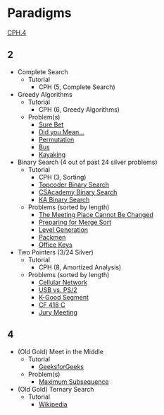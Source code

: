 # Paradigms

[CPH.4](https://github.com/SuprDewd/T-414-AFLV/tree/master/04_problem_solving_paradigms)

## 2

  * Complete Search
    * Tutorial
      * CPH (5, Complete Search)
  * Greedy Algorithms
    * Tutorial
      * CPH (6, Greedy Algorithms)
    * Problem(s)
      * [Sure Bet](https://csacademy.com/contest/archive/task/sure-bet/)
      * [Did you Mean...](http://codeforces.com/contest/860/problem/A)
      * [Permutation](http://codeforces.com/problemset/problem/864/D)
      * [Bus](http://codeforces.com/problemset/problem/864/C)
      * [Kayaking](http://codeforces.com/problemset/problem/863/B)
  * Binary Search (4 out of past 24 silver problems)
    * Tutorial
      * CPH (3, Sorting)
      * [Topcoder Binary Search](https://www.topcoder.com/community/data-science/data-science-tutorials/binary-search/)
      * [CSAcademy Binary Search](https://csacademy.com/lesson/binary_search)
      * [KA Binary Search](https://www.khanacademy.org/computing/computer-science/algorithms/binary-search/a/binary-search)
    * Problems (sorted by length)
      * [The Meeting Place Cannot Be Changed](http://codeforces.com/contest/782/problem/B) [](48)
      * [Preparing for Merge Sort](http://codeforces.com/contest/847/problem/B) [](53)
      * [Level Generation](http://codeforces.com/problemset/problem/818/F) [](54)
      * [Packmen](http://codeforces.com/contest/847/problem/E) [](57)
      * [Office Keys](http://codeforces.com/problemset/problem/830/A) [](60)
  * Two Pointers (3/24 Silver)
    * Tutorial
      * CPH (8, Amortized Analysis)
    * Problems (sorted by length)
      * [Cellular Network](http://codeforces.com/problemset/problem/702/C) [](48)
      * [USB vs. PS/2](http://codeforces.com/problemset/problem/762/B) [](53)
      * [K-Good Segment](http://codeforces.com/problemset/problem/616/D) [](53)
      * [CF 418 C](http://codeforces.com/problemset/problem/814/C) [](54)
      * [Jury Meeting](http://codeforces.com/problemset/problem/853/B) [](90)

## 4

  * (Old Gold) Meet in the Middle 
    * Tutorial
      * [GeeksforGeeks](http://www.geeksforgeeks.org/meet-in-the-middle/)
    * Problem(s)
      * [Maximum Subsequence](http://codeforces.com/contest/888/problem/E)
  * (Old Gold) Ternary Search
    * Tutorial
      * [Wikipedia](https://en.wikipedia.org/wiki/Ternary_search)
